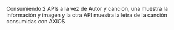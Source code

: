 Consumiendo 2 APIs a la vez de Autor y cancion, una muestra la información y imagen y la otra API muestra la letra de la canción consumidas con AXIOS
